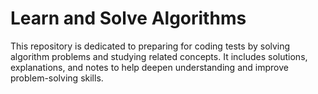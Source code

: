 # Learn and Solve Algorithms
This repository is dedicated to preparing for coding tests by solving algorithm problems and studying related concepts. It includes solutions, explanations, and notes to help deepen understanding and improve problem-solving skills.
